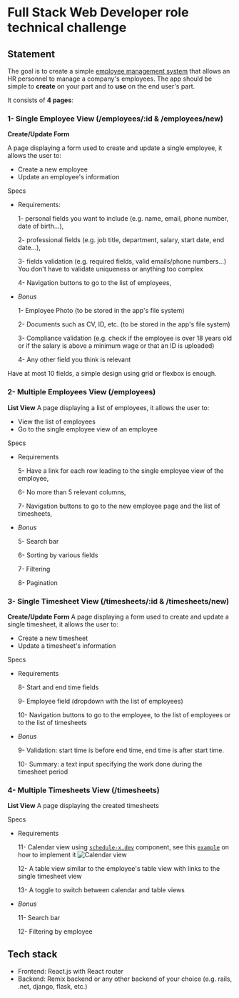 # Full Stack Web Developer role technical challenge

## Statement

The goal is to create a simple [employee management system](https://en.wikipedia.org/wiki/Human_resource_management_system) that allows an HR personnel to manage a company's employees.
The app should be simple to **create** on your part and to **use** on the end user's part.

It consists of **4 pages**:

### 1- Single Employee View (/employees/:id & /employees/new)
**Create/Update Form**

A page displaying a form used to create and update a single employee, it allows the user to:
- Create a new employee
- Update an employee's information

Specs
- Requirements:

  1- personal fields you want to include (e.g. name, email, phone number, date of birth...),

  2- professional fields (e.g. job title, department, salary, start date, end date...),

  3- fields validation (e.g. required fields, valid emails/phone numbers...) You don't have to validate uniqueness or anything too complex

  4- Navigation buttons to go to the list of employees,

- *Bonus*

  1- Employee Photo (to be stored in the app's file system)

  2- Documents such as CV, ID, etc. (to be stored in the app's file system)

  3- Compliance validation (e.g. check if the employee is over 18 years old or if the salary is above a minimum wage or that an ID is uploaded)

  4- Any other field you think is relevant

Have at most 10 fields, a simple design using grid or flexbox is enough.

### 2- Multiple Employees View (/employees)
**List View**
A page displaying a list of employees, it allows the user to:
- View the list of employees
- Go to the single employee view of an employee

Specs
- Requirements

  5- Have a link for each row leading to the single employee view of the employee,

  6- No more than 5 relevant columns,

  7- Navigation buttons to go to the new employee page and the list of timesheets,

- *Bonus*

  5- Search bar

  6- Sorting by various fields

  7- Filtering

  8- Pagination

### 3- Single Timesheet View (/timesheets/:id & /timesheets/new)
**Create/Update Form**
A page displaying a form used to create and update a single timesheet, it allows the user to:
- Create a new timesheet
- Update a timesheet's information

Specs
- Requirements

  8- Start and end time fields

  9- Employee field (dropdown with the list of employees)

  10- Navigation buttons to go to the employee, to the list of employees or to the list of timesheets

- *Bonus*

  9- Validation: start time is before end time, end time is after start time.

  10- Summary: a text input specifying the work done during the timesheet period

### 4- Multiple Timesheets View (/timesheets)
**List View**
A page displaying the created timesheets

Specs
- Requirements

  11- Calendar view using [`schedule-x.dev`](https://schedule-x.dev) component, see this [`example`](https://schedule-x.dev/docs/frameworks/react#example) on how to implement it
![Calendar view](./images/calendar_view.png)

  12- A table view similar to the employee's table view with links to the single timesheet view

  13- A toggle to switch between calendar and table views

- *Bonus*

  11- Search bar

  12- Filtering by employee

## Tech stack
- Frontend: React.js with React router
- Backend: Remix backend or any other backend of your choice (e.g. rails, .net, django, flask, etc.)
